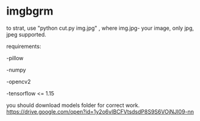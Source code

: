 # imgbgrm

to strat, use  "python cut.py img.jpg" , where img.jpg- your image, only jpg, jpeg supported.

requirements:

-pillow

-numpy

-opencv2

-tensorflow <= 1.15


you should download models folder for correct work. https://drive.google.com/open?id=1y2o6vIBCFVtsdsdP8S9S6VOjNJI09-nn
